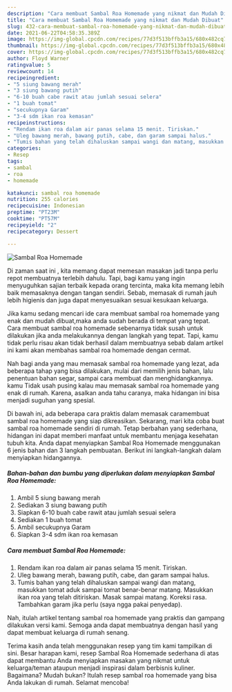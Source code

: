 ```yaml
---
description: "Cara membuat Sambal Roa Homemade yang nikmat dan Mudah Dibuat"
title: "Cara membuat Sambal Roa Homemade yang nikmat dan Mudah Dibuat"
slug: 432-cara-membuat-sambal-roa-homemade-yang-nikmat-dan-mudah-dibuat
date: 2021-06-22T04:58:35.389Z
image: https://img-global.cpcdn.com/recipes/77d3f513bffb3a15/680x482cq70/sambal-roa-homemade-foto-resep-utama.jpg
thumbnail: https://img-global.cpcdn.com/recipes/77d3f513bffb3a15/680x482cq70/sambal-roa-homemade-foto-resep-utama.jpg
cover: https://img-global.cpcdn.com/recipes/77d3f513bffb3a15/680x482cq70/sambal-roa-homemade-foto-resep-utama.jpg
author: Floyd Warner
ratingvalue: 5
reviewcount: 14
recipeingredient:
- "5 siung bawang merah"
- "3 siung bawang putih"
- "6-10 buah cabe rawit atau jumlah sesuai selera"
- "1 buah tomat"
- "secukupnya Garam"
- "3-4 sdm ikan roa kemasan"
recipeinstructions:
- "Rendam ikan roa dalam air panas selama 15 menit. Tiriskan."
- "Uleg bawang merah, bawang putih, cabe, dan garam sampai halus."
- "Tumis bahan yang telah dihaluskan sampai wangi dan matang, masukkan tomat aduk sampai tomat benar-benar matang. Masukkan ikan roa yang telah ditiriskan. Masak sampai matang. Koreksi rasa. Tambahkan garam jika perlu (saya ngga pakai penyedap)."
categories:
- Resep
tags:
- sambal
- roa
- homemade

katakunci: sambal roa homemade 
nutrition: 255 calories
recipecuisine: Indonesian
preptime: "PT23M"
cooktime: "PT57M"
recipeyield: "2"
recipecategory: Dessert

---
```



![Sambal Roa Homemade](https://img-global.cpcdn.com/recipes/77d3f513bffb3a15/680x482cq70/sambal-roa-homemade-foto-resep-utama.jpg)

Di zaman  saat ini , kita memang dapat memesan masakan jadi tanpa perlu repot membuatnya terlebih dahulu. Tapi, bagi kamu yang ingin menyuguhkan sajian terbaik kepada orang tercinta, maka kita memang lebih baik memasaknya dengan tangan sendiri. Sebab, memasak di rumah jauh lebih higienis dan juga dapat menyesuaikan sesuai kesukaan keluarga.

Jika kamu sedang mencari ide cara membuat sambal roa homemade yang enak dan mudah dibuat,maka anda sudah berada di tempat yang tepat. Cara membuat sambal roa homemade  sebenarnya tidak susah untuk dilakukan jika anda melakukannya dengan langkah yang tepat. Tapi, kamu tidak perlu risau akan tidak berhasil dalam membuatnya 
sebab dalam artikel ini kami akan membahas sambal roa homemade dengan cermat.  



Nah bagi anda yang mau memasak sambal roa homemade yang lezat, ada beberapa tahap yang bisa dilakukan, mulai dari memilih jenis bahan, lalu penentuan bahan segar, sampai cara membuat dan menghidangkannya. kamu Tidak usah pusing kalau mau memasak sambal roa homemade yang enak di rumah. Karena, asalkan anda  tahu caranya, maka hidangan ini bisa menjadi suguhan yang spesial.

Di bawah ini, ada beberapa cara praktis  dalam memasak caramembuat sambal roa homemade yang siap dikreasikan. Sekarang, mari kita coba buat sambal roa homemade sendiri di rumah. Tetap berbahan yang sederhana, hidangan ini dapat memberi manfaat untuk membantu menjaga kesehatan tubuh kita. Anda dapat menyiapkan Sambal Roa Homemade menggunakan 6 jenis bahan dan 3 langkah pembuatan. Berikut ini langkah-langkah dalam menyiapkan hidangannya.

<!--inarticleads1-->

##### Bahan-bahan dan bumbu yang diperlukan dalam menyiapkan Sambal Roa Homemade:

1. Ambil 5 siung bawang merah
1. Sediakan 3 siung bawang putih
1. Siapkan 6-10 buah cabe rawit atau jumlah sesuai selera
1. Sediakan 1 buah tomat
1. Ambil secukupnya Garam
1. Siapkan 3-4 sdm ikan roa kemasan




<!--inarticleads2-->

##### Cara membuat Sambal Roa Homemade:

1. Rendam ikan roa dalam air panas selama 15 menit. Tiriskan.
1. Uleg bawang merah, bawang putih, cabe, dan garam sampai halus.
1. Tumis bahan yang telah dihaluskan sampai wangi dan matang, masukkan tomat aduk sampai tomat benar-benar matang. Masukkan ikan roa yang telah ditiriskan. Masak sampai matang. Koreksi rasa. Tambahkan garam jika perlu (saya ngga pakai penyedap).




Nah, itulah artikel tentang  sambal roa homemade  yang praktis dan gampang dilakukan versi kami. Semoga anda dapat membuatnya dengan hasil yang dapat membuat keluarga di rumah senang. 

Terima kasih anda telah menggunakan resep yang tim kami tampilkan di sini. Besar harapan kami, resep  Sambal Roa Homemade sederhana di atas dapat membantu Anda menyiapkan masakan yang nikmat untuk keluarga/teman ataupun menjadi inspirasi dalam berbisnis kuliner. Bagaimana? Mudah bukan? Itulah resep sambal roa homemade yang bisa Anda lakukan di rumah. Selamat mencoba!

